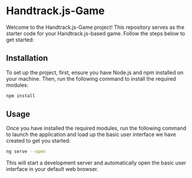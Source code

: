 # Handtrack.js-Game

Welcome to the Handtrack.js-Game project! This repository serves as the starter code for your Handtrack.js-based game. Follow the steps below to get started:


## Installation


To set up the project, first, ensure you have Node.js and npm installed on your machine. Then, run the following command to install the required modules:


```bash
npm install
```


## Usage

Once you have installed the required modules, run the following command to launch the application and load up the basic user interface we have created to get you started:


```bash
ng serve --open
```


This will start a development server and automatically open the basic user interface in your default web browser.
 
 
